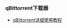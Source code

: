 ### qBittorrent下载器

* [qBittorrent详细使用教程](https://doc.linkease.com/zh/guide/easepi/common.html#qbittorrent下载)

